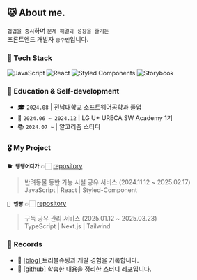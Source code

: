 ## 🐱 About me.

`협업을 중시`하며 `문제 해결과 성장을 즐기는` <br />
프론트엔드 개발자 `송수빈`입니다. 

###  🚀 Tech Stack
![JavaScript](https://img.shields.io/badge/JavaScript-F7DF1E?style=flat&logo=JavaScript&logoColor=white)
![React](https://img.shields.io/badge/React-61DAFB?style=flat&logo=React&logoColor=white)
![Styled Components](https://img.shields.io/badge/Styled_Components-DB7093?style=flat&logo=Styled-Components&logoColor=white)
![Storybook](https://img.shields.io/badge/Storybook-FF4785?style=flat&logo=Storybook&logoColor=white)

### 🏫 Education & Self-development

- 🎓 `2024.08` | 전남대학교 소프트웨어공학과 졸업
- 🌱 `2024.06 ~ 2024.12` |  LG U+ URECA SW Academy 1기
- 📚 `2024.07 ~` |  알고리즘 스터디 

### 🎖️ My Project

**`🐕 댕댕어디가`**  👉🏻 <a href="https://github.com/subinsong01/WHERE_ARE_YOU_GOING_DAENG_DAENG_FE"> repository </a> <br/>
> 반려동물 동반 가능 시설 공유 서비스 (2024.11.12 ~ 2025.02.17) <br/>
JavaScript | React | Styled-Component


**`🍞 엔빵`** 👉🏻  <a href="https://github.com/andbread/Andbread_Frontend"> repository </a> <br/>
> 구독 공유 관리 서비스 (2025.01.12 ~ 2025.03.23) <br/>
> TypeScript | Next.js | Tailwind

### 📝 Records

- 🔗 <a href="https://devsubin.hashnode.dev/"> [blog] </a> 트러블슈팅과 개발 경험을 기록합니다.  
- 📘 <a href="https://github.com/subinsong01/Frontend-Study"> [github]</a> 학습한 내용을 정리한 스터디 레포입니다.
